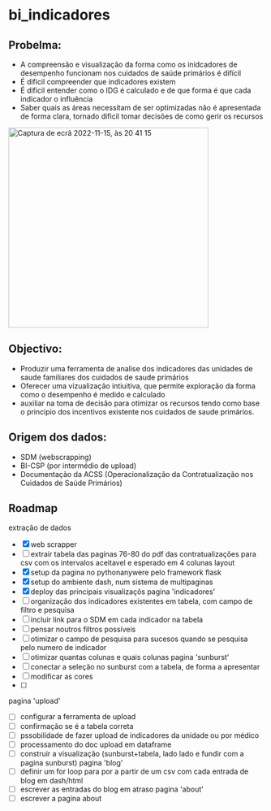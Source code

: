 # bi_indicadores

## Probelma:
- A compreensão e visualização da forma como os inidcadores de desempenho funcionam nos cuidados de saúde primários é difícil
- É dificil compreender que indicadores existem
- É dificil entender como o IDG é calculado e de que forma é que cada indicador o influência
- Saber quais as áreas necessitam de ser optimizadas não é apresentada de forma clara, tornado dificil tomar decisões de como gerir os recursos
<img width="394" alt="Captura de ecrã 2022-11-15, às 20 41 15" src="https://user-images.githubusercontent.com/43778648/202021100-7f83e3fd-1c82-4938-8c33-e89c9f4dee2e.png">



## Objectivo:
- Produzir uma ferramenta de analise dos indicadores das unidades de saude familiares dos cuidados de saude primários
- Oferecer uma vizualização intiuitiva, que permite exploração da forma como o desempenho é medido e calculado
- auxiliar na toma de decisão para otimizar os recursos tendo como base o principio dos incentivos existente nos cuidados de saude primários. 

## Origem dos dados:
- SDM (webscrapping)
- BI-CSP (por intermédio de upload)
- Documentação da ACSS (Operacionalização da Contratualização nos Cuidados de Saúde Primários)

## Roadmap
extração de dados
  - [x] web scrapper
  - [ ] extrair tabela das paginas 76-80 do pdf das contratualizações para csv com os intervalos aceitavel e esperado em 4 colunas 
layout
  - [x] setup da pagina no pythonanywere pelo framework flask
  - [x] setup do ambiente dash, num sistema de multipaginas
  - [x] deploy das principais visualizaçõs
pagina 'indicadores'
  - [ ] organização dos indicadores existentes em tabela, com campo de filtro e pesquisa
  - [ ] incluir link para o SDM em cada indicador na tabela
  - [ ] pensar noutros filtros possíveis
  - [ ] otimizar o campo de pesquisa para sucesos quando se pesquisa pelo numero de indicador
  - [ ] otimizar quantas colunas e quais colunas
pagina 'sunburst'
  - [ ] conectar a seleção no sunburst com a tabela, de forma a apresentar
  - [ ] modificar as cores
  - [ ] 
pagina 'upload'
  - [ ] configurar a ferramenta de upload
  - [ ] confirmação se é a tabela correta
  - [ ] pssobilidade de fazer upload de indicadores da unidade ou por médico
  - [ ] processamento do doc upload em dataframe
  - [ ] construir a visualização (sunburst+tabela, lado lado e fundir com a pagina sunburst)
pagina 'blog'
  - [ ] definir um for loop para por a partir de um csv com cada entrada de blog em dash/html
  - [ ] escrever as entradas do blog em atraso
pagina 'about'
  - [ ] escrever a pagina about
